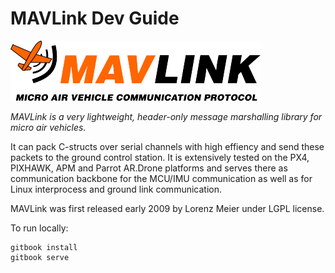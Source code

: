 # MAVLink Dev Guide

![](images/mavlink-logo.png)

*MAVLink is a very lightweight, header-only message marshalling library for micro air vehicles.*

It can pack C-structs over serial channels with high effiency and send these packets to the ground control station. It is extensively tested on the PX4, PIXHAWK, APM and Parrot AR.Drone platforms and serves there as communication backbone for the MCU/IMU communication as well as for Linux interprocess and ground link communication.

MAVLink was first released early 2009 by Lorenz Meier under LGPL license.

To run locally:

```
gitbook install
gitbook serve
```

